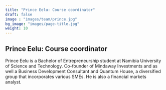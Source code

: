 ```yaml
---
title: "Prince Eelu: Course coordinator"
draft: false
image : "images/team/prince.jpg"
bg_image: "images/page-title.jpg"
weight: 10
---
```


## Prince Eelu: Course coordinator
Prince Eelu is a Bachelor of Entrepreneurship student at Namibia University of Science and Technology.
Co-founder of Mindaway Investments and as well a Business Development Consultant and Quantum House, a diversified group that incorporates various SMEs. 
He is also a financial markets analyst.